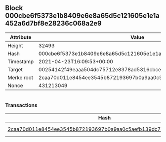## Block 000cbe6f5373e1b8409e6e8a65d5c121605e1e1a452a6d7bf8e28236c068a2e9

Attribute | Value
--- | ---
Height | 32493
Hash | 000cbe6f5373e1b8409e6e8a65d5c121605e1e1a452a6d7bf8e28236c068a2e9
Timestamp | 2021-04-23T16:09:53+00:00
Target | 00254142f49eaaa504dc75712e8378ad5316cbcead634704b3734b6271167cc4
Merke root | 2caa70d011e8454ee3545b872193697b0a9aa0c5aefb139dc739eef6ce1f1413
Nonce | 431213049

```

```

### Transactions

Hash | Amount
--- | ---
[2caa70d011e8454ee3545b872193697b0a9aa0c5aefb139dc739eef6ce1f1413](2caa70d011e8454ee3545b872193697b0a9aa0c5aefb139dc739eef6ce1f1413.md) | 10.00000000 SKEPTI 
